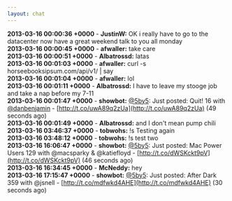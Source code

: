 ```yaml
---
layout: chat
---
```

**2013-03-16 00:00:36 +0000** - **JustinW:** OK i really have to go to the datacenter now have a great weekend talk to you all monday  
**2013-03-16 00:00:45 +0000** - **afwaller:** take care  
**2013-03-16 00:00:51 +0000** - **Albatrossd:** latas  
**2013-03-16 00:01:03 +0000** - **afwaller:** curl -s horseebooksipsum.com/api/v1/ | say  
**2013-03-16 00:01:04 +0000** - **afwaller:** lol  
**2013-03-16 00:01:11 +0000** - **Albatrossd:** I have to leave my stooge job and take a nap before my 7-11  
**2013-03-16 00:01:47 +0000** - **showbot:** [@5by5](http://twitter.com/5by5): Just posted: Quit! 16 with [@danbenjamin](http://twitter.com/danbenjamin) - [http://t.co/uwA89q2zUa](http://t.co/uwA89q2zUa) (49 seconds ago)  
**2013-03-16 00:01:49 +0000** - **Albatrossd:** and I don&apos;t mean pump chili  
**2013-03-16 03:46:37 +0000** - **tobwohs:** !s Testing again  
**2013-03-16 03:48:12 +0000** - **tobwohs:** !s test two  
**2013-03-16 16:06:47 +0000** - **showbot:** [@5by5](http://twitter.com/5by5): Just posted: Mac Power Users 129 with @macsparky &amp; @katiefloyd - [http://t.co/dWSKckt9pV](http://t.co/dWSKckt9pV) (46 seconds ago)  
**2013-03-16 16:34:45 +0000** - **McNeddy:** hey  
**2013-03-16 17:15:47 +0000** - **showbot:** [@5by5](http://twitter.com/5by5): Just posted: After Dark 359 with @jsnell - [http://t.co/mdfwkd4AHE](http://t.co/mdfwkd4AHE) (30 seconds ago)  
